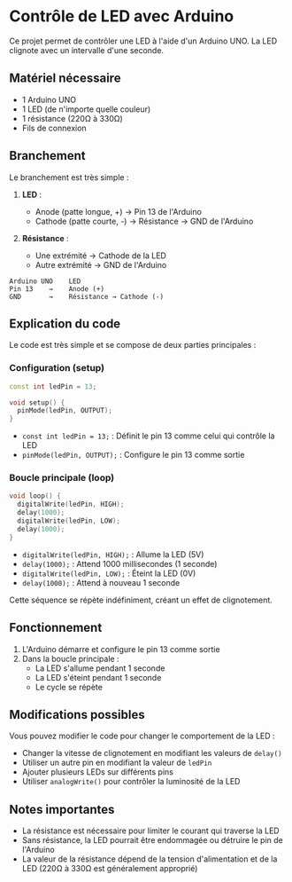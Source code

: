 # Contrôle de LED avec Arduino

Ce projet permet de contrôler une LED à l'aide d'un Arduino UNO. La LED clignote avec un intervalle d'une seconde.

## Matériel nécessaire

- 1 Arduino UNO
- 1 LED (de n'importe quelle couleur)
- 1 résistance (220Ω à 330Ω)
- Fils de connexion

## Branchement

Le branchement est très simple :

1. **LED** :
   - Anode (patte longue, +) → Pin 13 de l'Arduino
   - Cathode (patte courte, -) → Résistance → GND de l'Arduino

2. **Résistance** :
   - Une extrémité → Cathode de la LED
   - Autre extrémité → GND de l'Arduino

```
Arduino UNO    LED
Pin 13    →    Anode (+)
GND       →    Résistance → Cathode (-)
```

## Explication du code

Le code est très simple et se compose de deux parties principales :

### Configuration (setup)

```cpp
const int ledPin = 13;

void setup() {
  pinMode(ledPin, OUTPUT);
}
```

- `const int ledPin = 13;` : Définit le pin 13 comme celui qui contrôle la LED
- `pinMode(ledPin, OUTPUT);` : Configure le pin 13 comme sortie

### Boucle principale (loop)

```cpp
void loop() {
  digitalWrite(ledPin, HIGH);
  delay(1000);
  digitalWrite(ledPin, LOW);
  delay(1000);
}
```

- `digitalWrite(ledPin, HIGH);` : Allume la LED (5V)
- `delay(1000);` : Attend 1000 millisecondes (1 seconde)
- `digitalWrite(ledPin, LOW);` : Éteint la LED (0V)
- `delay(1000);` : Attend à nouveau 1 seconde

Cette séquence se répète indéfiniment, créant un effet de clignotement.

## Fonctionnement

1. L'Arduino démarre et configure le pin 13 comme sortie
2. Dans la boucle principale :
   - La LED s'allume pendant 1 seconde
   - La LED s'éteint pendant 1 seconde
   - Le cycle se répète

## Modifications possibles

Vous pouvez modifier le code pour changer le comportement de la LED :

- Changer la vitesse de clignotement en modifiant les valeurs de `delay()`
- Utiliser un autre pin en modifiant la valeur de `ledPin`
- Ajouter plusieurs LEDs sur différents pins
- Utiliser `analogWrite()` pour contrôler la luminosité de la LED

## Notes importantes

- La résistance est nécessaire pour limiter le courant qui traverse la LED
- Sans résistance, la LED pourrait être endommagée ou détruire le pin de l'Arduino
- La valeur de la résistance dépend de la tension d'alimentation et de la LED (220Ω à 330Ω est généralement approprié) 